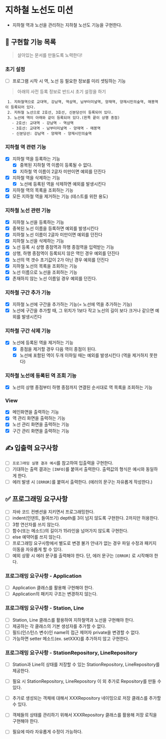 # 지하철 노선도 미션
- 지하철 역과 노선을 관리하는 지하철 노선도 기능을 구현한다.

## 🎯 구현할 기능 목록
> 살아있는 문서를 만들도록 노력한다! 

### 초기 설정 
- [ ] 프로그램 시작 시 역, 노선 등 필요한 정보를 미리 셋팅하는 기능 

> 아래의 사전 등록 정보로 반드시 초기 설정을 하기
> 
```
 1. 지하철역으로 교대역, 강남역, 역삼역, 남부터미널역, 양재역, 양재시민의숲역, 매봉역이 등록되어 있다.
 2. 지하철 노선으로 2호선, 3호선, 신분당선이 등록되어 있다.
 3. 노선에 역이 아래와 같이 등록되어 있다.(왼쪽 끝이 상행 종점)
   - 2호선: 교대역 - 강남역 - 역삼역
   - 3호선: 교대역 - 남부터미널역 - 양재역 - 매봉역
   - 신분당선: 강남역 - 양재역 - 양재시민의숲역
 ```

### 지하철 역 관련 기능
- [x] 지하철 역을 등록하는 기능 
  - [x] 중복된 지하철 역 이름이 등록될 수 없다.
  - [x] 지하철 역 이름이 2글자 미만이면 예외를 던진다   
- [x] 지하철 역을 삭제하는 기능
  - [x] 노선에 등록된 역을 삭제하면 예외를 발생시킨다
- [x] 지하철 역의 목록을 조회하는 기능 
- [x] 모든 지하철 역을 제거하는 기능 (테스트를 위한 용도)

### 지하철 노선 관련 기능
- [x] 지하철 노선을 등록하는 기능
- [x] 중복된 노선 이름을 등록하면 예외를 발생시킨다 
- [x] 지하철 노선 이름이 2글자 미만이면 예외를 던진다
- [x] 지하철 노선을 삭제하는 기능
- [x] 노선 등록 시 상행 종점역과 하행 종점역을 입력받는 기능
- [x] 상행, 하행 종점역이 등록되지 않은 역인 경우 예외를 던진다
- [x] 노선의 역 갯수 초기값이 2가 아닌 경우 예외를 던진다 
- [x] 지하철 노선의 목록을 조회하는 기능 
- [x] 노선 이름으로 노선을 조회하는 기능
- [x] 존재하지 않는 노선 이름일 경우 예외를 던진다.

### 지하철 구간 추가 기능
- [x] 지하철 노선에 구간을 추가하는 기능(= 노선에 역을 추가하는 기능)
- [x] 노선에 구간을 추가할 때, 그 위치가 1보다 작고 노선의 길이 보다 크거나 같으면 예외를 발생시킨다    

### 지하철 구간 삭제 기능
- [x] 노선에 등록된 역을 제거하는 기능 
  - [x] 종점을 제거할 경우 다음 역이 종점이 된다.
  - [x] 노선에 포함된 역이 두개 이하일 때는 예외를 발생시킨다 (역을 제거하지 못한다)

### 지하철 노선에 등록된 역 조회 기능
- [x] 노선의 상행 종점부터 하행 종점까지 연결된 순서대로 역 목록을 조회하는 기능 

### View 
- [x] 메인화면을 출력하는 기능
- [x] 역 관리 화면을 출력하는 기능
- [x] 노선 관리 화면을 출력하는 기능
- [x] 구간 관리 화면을 출력하는 기능

## ✍ 입출력 요구사항
- [ ] `프로그래밍 실행 결과 예시`를 참고하여 입출력을 구현한다.
- [ ] 기대하는 출력 결과는 `[INFO]`를 붙여서 출력한다. 출력값의 형식은 예시와 동일하게 한다.
- [ ] 에러 발생 시 `[ERROR]`를 붙여서 출력한다. (에러의 문구는 자유롭게 작성한다.)

## ✅ 프로그래밍 요구사항 
- [ ] 자바 코드 컨벤션을 지키면서 프로그래밍한다.
- [ ] indent(인덴트, 들여쓰기) depth를 3이 넘지 않도록 구현한다. 2까지만 허용한다.
- [ ] 3항 연산자를 쓰지 않는다.
- [ ] 함수(또는 메소드)의 길이가 15라인을 넘어가지 않도록 구현한다.
- [ ] else 예약어를 쓰지 않는다.
- [ ] 프로그래밍 요구사항에서 별도로 변경 불가 안내가 없는 경우 파일 수정과 패키지 이동을 자유롭게 할 수 있다.
- [ ] 예외 상황 시 에러 문구를 출력해야 한다. 단, 에러 문구는 `[ERROR]` 로 시작해야 한다.

### 프로그래밍 요구사항 - Application
- [ ] Application 클래스를 활용해 구현해야 한다.
- [ ] Application의 패키지 구조는 변경하지 않는다.

### 프로그래밍 요구사항 - Station, Line
- [ ] Station, Line 클래스를 활용하여 지하철역과 노선을 구현해야 한다.
- [ ] 제공하는 각 클래스의 기본 생성자를 추가할 수 없다.
- [ ] 필드(인스턴스 변수)인 name의 접근 제어자 private을 변경할 수 없다.
- [ ] 가능하면 setter 메소드(ex. setXXX)를 추가하지 않고 구현한다.

### 프로그래밍 요구사항 - StationRepository, LineRepository
- [ ] Station과 Line의 상태를 저장할 수 있는 StationRepository, LineRepository를 제공한다.
- [ ] 필요 시 StationRepository, LineRepository 이 외 추가로 Repository를 만들 수 있다.
- [ ] 추가로 생성되는 객체에 대해서 XXXRepository 네이밍으로 저장 클래스를 추가할 수 있다.
- [ ] 객체들의 상태를 관리하기 위해서 XXXRepository 클래스를 활용해 저장 로직을 구현해야 한다.
- [ ] 필요에 따라 자유롭게 수정이 가능하다.
 
